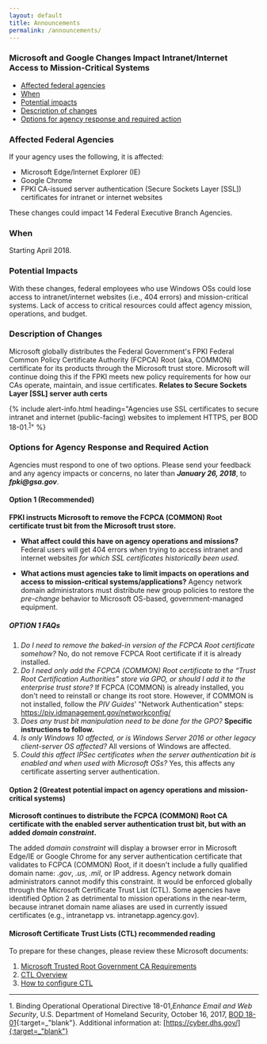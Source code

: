 ```yaml
---
layout: default
title: Announcements
permalink: /announcements/
---
```


### Microsoft and Google Changes Impact Intranet/Internet Access to Mission-Critical Systems

* [Affected federal agencies](#affected-federal-agencies)
* [When](#when)
* [Potential impacts](#potential-impacts)
* [Description of changes](#description-of-changes)
* [Options for agency response and required action](#options-for-agency-response-and-required-action)

### Affected Federal Agencies

If your agency uses the following, it is affected:

* Microsoft Edge/Internet Explorer (IE)
* Google Chrome
* FPKI CA-issued server authentication (Secure Sockets Layer [SSL]) certificates for intranet or internet websites

These changes could impact 14 Federal Executive Branch Agencies<!--correct?-->.  

### When

Starting April 2018.

### Potential Impacts

With these changes, federal employees who use Windows OSs could lose access to intranet/internet websites (i.e., 404 errors) and mission-critical systems. Lack of access to critical resources could affect agency mission, operations, and budget.

### Description of Changes
<!--This doesn't say anything about Google's technical issue, if there is one.-->
Microsoft globally distributes the Federal Government's FPKI Federal Common Policy Certificate Authority (FCPCA) Root (aka, COMMON) certificate for its products through the Microsoft trust store. Microsoft will continue doing this if the FPKI meets new policy requirements for how our CAs operate, maintain, and issue certificates. **Relates to Secure Sockets Layer [SSL] server auth certs** 

{% include alert-info.html heading="Agencies use SSL certificates to secure intranet and internet (public-facing) websites to implement HTTPS, per BOD 18-01.<sup>[1](#1)</sup>" %} 

### Options for Agency Response and Required Action
<!--This information doesn't say anything about responding to Google.-->
Agencies must respond to one of two options. Please send your feedback and any agency impacts or concerns, no later than **_January 26, 2018_**, to **_fpki@gsa.gov_**. 

#### Option 1 (Recommended)

**FPKI instructs Microsoft to remove the FCPCA (COMMON) Root certificate trust bit from the Microsoft trust store.**

* **What affect could this have on agency operations and missions?** Federal users will get 404 errors when trying to access intranet and internet websites _for which SSL certificates historically been used_.

* **What actions must agencies take to limit impacts on operations and access to mission-critical systems/applications?**
Agency network domain administrators must distribute new group policies to restore the _pre-change_ behavior to Microsoft OS-based, government-managed equipment.  

##### OPTION 1 FAQs

1. _Do I need to remove the baked-in version of the FCPCA Root certificate somehow?_  No, do not remove FCPCA Root certificate if it is already installed.
2. _Do I need only add the FCPCA (COMMON) Root certificate to the “Trust Root Certification Authorities” store via GPO, or should I add it to the enterprise trust store?_  If FCPCA (COMMON) is already installed, you don't need to reinstall or change its root store. However, if COMMON is not installed, follow the _PIV Guides_' "Network Authentication" steps: <https://piv.idmanagement.gov/networkconfig/>
3. _Does any trust bit manipulation need to be done for the GPO?_ **Specific instructions to follow.**
4. _Is only Windows 10 affected, or is Windows Server 2016 or other legacy client-server OS affected?_ All versions of Windows are affected. 
5. _Could this affect IPSec certificates when the server authentication bit is enabled and when used with Microsoft OSs?_ Yes, this affects any certificate asserting server authentication.

#### Option 2 (Greatest potential impact on agency operations and mission-critical systems)  

**Microsoft continues to distribute the FCPCA (COMMON) Root CA certificate with the enabled server authentication trust bit, but with an added _domain constraint_.**

The added _domain constraint_ will display a browser error in Microsoft Edge/IE or Google Chrome for any server authentication certificate that validates to FCPCA (COMMON) Root, if it doesn't include a fully qualified domain name: _.gov_, _.us_, _.mil_, or IP address. Agency network domain administrators cannot modify this constraint. It would be enforced globally through the Microsoft Certificate Trust List (CTL). Some agencies have identified Option 2 as detrimental to mission operations in the near-term, because intranet domain name aliases are used in currently issued certificates (e.g., intranetapp vs. intranetapp.agency.gov).

#### Microsoft Certificate Trust Lists (CTL) recommended reading

To prepare for these changes, please review these Microsoft documents:
1. [Microsoft Trusted Root Government CA Requirements](https://social.technet.microsoft.com/wiki/contents/articles/31635.microsoft-trusted-root-certificate-program-audit-requirements.aspx#Government_CA_Requirements)
2. [CTL Overview](https://msdn.microsoft.com/en-us/library/windows/desktop/aa376545(v=vs.85).aspx)
2. [How to configure CTL](https://technet.microsoft.com/en-us/library/dn265983.aspx)

-------
<a name="1">1</a>. Binding Operational Operational Directive 18-01,_Enhance Email and Web Security_, U.S. Department of Homeland Security, October 16, 2017, [BOD 18-01](https://cyber.dhs.gov/assets/report/bod-18-01.pdf){:target=_"blank"}. Additional information at: [https://cyber.dhs.gov/]{:target=_"blank"}<br>





